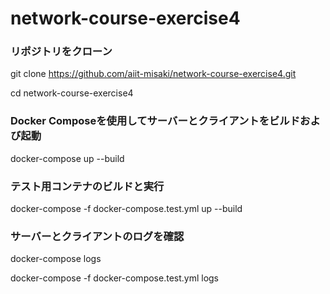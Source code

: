 # network-course-exercise4

### リポジトリをクローン
git clone https://github.com/aiit-misaki/network-course-exercise4.git

cd network-course-exercise4

### Docker Composeを使用してサーバーとクライアントをビルドおよび起動
docker-compose up --build

### テスト用コンテナのビルドと実行
docker-compose -f docker-compose.test.yml up --build

### サーバーとクライアントのログを確認
docker-compose logs

docker-compose -f docker-compose.test.yml logs

